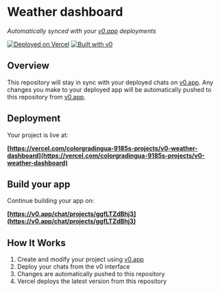 # Weather dashboard

*Automatically synced with your [v0.app](https://v0.app) deployments*

[![Deployed on Vercel](https://img.shields.io/badge/Deployed%20on-Vercel-black?style=for-the-badge&logo=vercel)](https://vercel.com/colorgradingua-9185s-projects/v0-weather-dashboard)
[![Built with v0](https://img.shields.io/badge/Built%20with-v0.app-black?style=for-the-badge)](https://v0.app/chat/projects/ggfLTZdBhj3)

## Overview

This repository will stay in sync with your deployed chats on [v0.app](https://v0.app).
Any changes you make to your deployed app will be automatically pushed to this repository from [v0.app](https://v0.app).

## Deployment

Your project is live at:

**[https://vercel.com/colorgradingua-9185s-projects/v0-weather-dashboard](https://vercel.com/colorgradingua-9185s-projects/v0-weather-dashboard)**

## Build your app

Continue building your app on:

**[https://v0.app/chat/projects/ggfLTZdBhj3](https://v0.app/chat/projects/ggfLTZdBhj3)**

## How It Works

1. Create and modify your project using [v0.app](https://v0.app)
2. Deploy your chats from the v0 interface
3. Changes are automatically pushed to this repository
4. Vercel deploys the latest version from this repository
